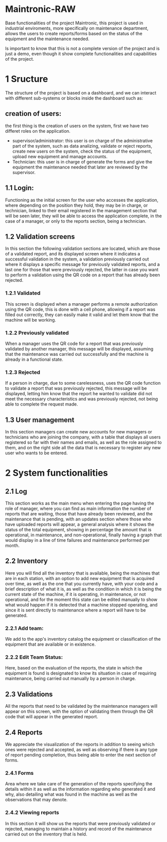 # Maintronic-RAW
Base functionalities of the project Maintronic, this project is used in industrial enviroments, more specifically on maintenance department, allows the users to create reports/forms based on the status of the equipment and the maintenance needed. 

Is important to know that this is not a complete version of the project and is just a demo, even though it show complete functionalities and capabilities of the project.

# 1 Sructure
The structure of the project is based on a dashboard, and we can interact with different sub-systems or blocks inside the dashboard such as:

## creation of users:
the first thing is the creation of users on the system, first we have two differet roles on the application.
 * supervisor/administrator: this user is on charge of the administrative part of the system, such as data analizing, validate or reject reports, create new users on the system, check the status of the equipment, upload new equipment and manage accounts.
 * Technician: this user is in charge of generate the forms and give the equipment the maintenance needed that later are reviewed by the supervisor.
 
## 1.1 Login:

Functioning as the initial screen for the user who accesses the application, where depending on the position they hold, they may be in charge, or technician, linked to their email registered in the management section that will be seen later, they will be able to access the application complete, in the case of a manager, or only to the reports section, being a technician.

## 1.2 Validation screens
In this section the following validation sections are located, which are those of a validated report, and its displayed screen where it indicates a successful validation in the system, a validation previously carried out where it displays a specific message for previously validated reports, and a last one for those that were previously rejected, the latter in case you want to perform a validation using the QR code on a report that has already been rejected.

### 1.2.1 Validated

This screen is displayed when a manager performs a remote authorization using the QR code, this is done with a cell phone, allowing if a report was filled out correctly, they can easily make it valid and let them know that the machine will be working.

### 1.2.2 Previously validated

When a manager uses the QR code for a report that was previously validated by another manager, this message will be displayed, assuming that the maintenance was carried out successfully and the machine is already in a functional state.

### 1.2.3 Rejected

If a person in charge, due to some carelessness, uses the QR code function to validate a report that was previously rejected, this message will be displayed, letting him know that the report he wanted to validate did not meet the necessary characteristics and was previously rejected, not being able to complete the request made.

## 1.3 User management

In this section managers can create new accounts for new managers or technicians who are joining the company, with a table that displays all users registered so far with their names and emails, as well as the role assigned to them, and on the right side all the data that is necessary to register any new user who wants to be entered.

# 2 System functionalities

## 2.1 Log

This section works as the main menu when entering the page having the role of manager, where you can find as main information the number of reports that are waiting, those that have already been reviewed, and the maintenance that is pending, with an updates section where those who have uploaded reports will appear, a general analysis where it shows the status of the total equipment, showing in percentage the amount that is operational, in maintenance, and non-operational, finally having a graph that would display in a line of time failures and maintenance performed per month.

## 2.2 Inventory

Here you will find all the inventory that is available, being the machines that are in each station, with an option to add new equipment that is acquired over time, as well as the one that you currently have, with your code and a brief description of what it is, as well as the condition in which it is being the current state of the machine, if it is operating, in maintenance, or not operational, and for the moment this state can be edited manually to show what would happen if it is detected that a machine stopped operating, and since it is sent directly to maintenance where a report will have to be generated.

### 2.2.1 Add team:

We add to the app's inventory catalog the equipment or classification of the equipment that are available or in existence.
### 2.2.2 Edit Team Status:

Here, based on the evaluation of the reports, the state in which the equipment is found is designated to know its situation in case of requiring maintenance, being carried out manually by a person in charge.

## 2.3 Validations

All the reports that need to be validated by the maintenance managers will appear on this screen, with the option of validating them through the QR code that will appear in the generated report.

## 2.4 Reports

We appreciate the visualization of the reports in addition to seeing which ones were rejected and accepted, as well as observing if there is any type of report pending completion, thus being able to enter the next section of forms.

### 2.4.1 Forms

Area where we take care of the generation of the reports specifying the details within it as well as the information regarding who generated it and why, also detailing what was found in the machine as well as the observations that may denote.

### 2.4.2 Viewing reports

In this section it will show us the reports that were previously validated or rejected, managing to maintain a history and record of the maintenance carried out on the inventory that is held.
